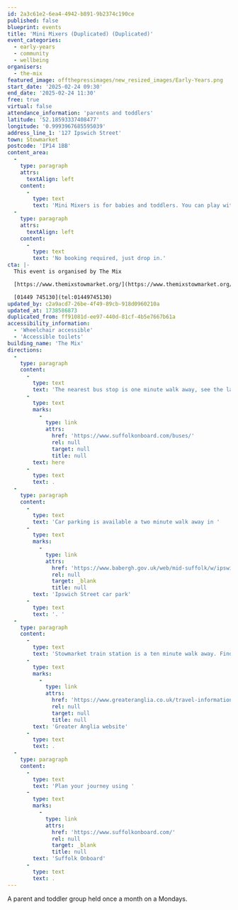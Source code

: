 ```yaml
---
id: 2a3c61e2-6ea4-4942-b891-9b2374c190ce
published: false
blueprint: events
title: 'Mini Mixers (Duplicated) (Duplicated)'
event_categories:
  - early-years
  - community
  - wellbeing
organisers:
  - the-mix
featured_image: offthepressimages/new_resized_images/Early-Years.png
start_date: '2025-02-24 09:30'
end_date: '2025-02-24 11:30'
free: true
virtual: false
attendance_information: 'parents and toddlers'
latitude: '52.18593337408477'
longitude: '0.9993967685595039'
address_line_1: '127 Ipswich Street'
town: Stowmarket
postcode: 'IP14 1BB'
content_area:
  -
    type: paragraph
    attrs:
      textAlign: left
    content:
      -
        type: text
        text: 'Mini Mixers is for babies and toddlers. You can play with toys and books, swap clothes, talk to other parents and carers, and get support and advice.'
  -
    type: paragraph
    attrs:
      textAlign: left
    content:
      -
        type: text
        text: 'No booking required, just drop in.'
cta: |-
  This event is organised by The Mix

  [https://www.themixstowmarket.org/](https://www.themixstowmarket.org/) 

  [01449 745130](tel:01449745130)
updated_by: c2a9acd7-26be-4f49-89cb-918d0960210a
updated_at: 1738586873
duplicated_from: ff91081d-ee97-440d-81cf-4b5e7667b61a
accessibility_information:
  - 'Wheelchair accessible'
  - 'Accessible toilets'
building_name: 'The Mix'
directions:
  -
    type: paragraph
    content:
      -
        type: text
        text: 'The nearest bus stop is one minute walk away, see the latest bus timetables '
      -
        type: text
        marks:
          -
            type: link
            attrs:
              href: 'https://www.suffolkonboard.com/buses/'
              rel: null
              target: null
              title: null
        text: here
      -
        type: text
        text: .
  -
    type: paragraph
    content:
      -
        type: text
        text: 'Car parking is available a two minute walk away in '
      -
        type: text
        marks:
          -
            type: link
            attrs:
              href: 'https://www.babergh.gov.uk/web/mid-suffolk/w/ipswich-street-car-park-1'
              rel: null
              target: _blank
              title: null
        text: 'Ipswich Street car park'
      -
        type: text
        text: '. '
  -
    type: paragraph
    content:
      -
        type: text
        text: 'Stowmarket train station is a ten minute walk away. Find up to date train times on the '
      -
        type: text
        marks:
          -
            type: link
            attrs:
              href: 'https://www.greateranglia.co.uk/travel-information/station-information/smk'
              rel: null
              target: null
              title: null
        text: 'Greater Anglia website'
      -
        type: text
        text: .
  -
    type: paragraph
    content:
      -
        type: text
        text: 'Plan your journey using '
      -
        type: text
        marks:
          -
            type: link
            attrs:
              href: 'https://www.suffolkonboard.com/'
              rel: null
              target: _blank
              title: null
        text: 'Suffolk Onboard'
      -
        type: text
        text: .
---
```

A parent and toddler group held once a month on a Mondays.